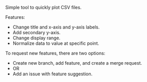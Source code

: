 Simple tool to quickly plot CSV files.

Features:
 - Change title and x-axis and y-axis labels.
 - Add secondary y-axis.
 - Change display range.
 - Normalize data to value at specific point.


To request new features, there are two options:
 - Create new branch, add feature, and create a merge request.
 - OR
 - Add an issue with feature suggestion.